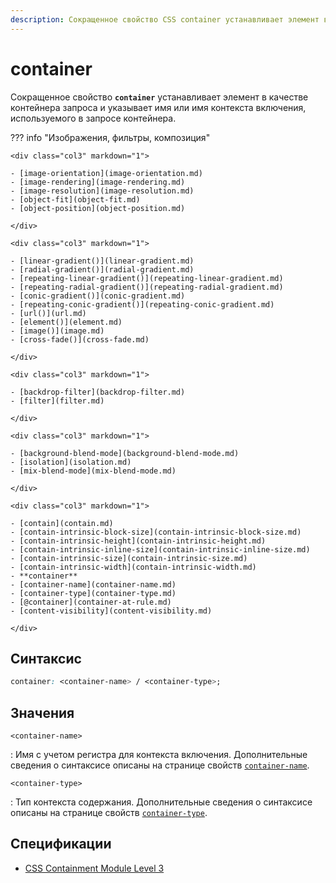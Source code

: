 ```yaml
---
description: Сокращенное свойство CSS container устанавливает элемент в качестве контейнера запроса и указывает имя или имя контекста включения, используемого в запросе контейнера.
---
```


# container

Сокращенное свойство **`container`** устанавливает элемент в качестве контейнера запроса и указывает имя или имя контекста включения, используемого в запросе контейнера.

??? info "Изображения, фильтры, композиция"

    <div class="col3" markdown="1">

    - [image-orientation](image-orientation.md)
    - [image-rendering](image-rendering.md)
    - [image-resolution](image-resolution.md)
    - [object-fit](object-fit.md)
    - [object-position](object-position.md)

    </div>

    <div class="col3" markdown="1">

    - [linear-gradient()](linear-gradient.md)
    - [radial-gradient()](radial-gradient.md)
    - [repeating-linear-gradient()](repeating-linear-gradient.md)
    - [repeating-radial-gradient()](repeating-radial-gradient.md)
    - [conic-gradient()](conic-gradient.md)
    - [repeating-conic-gradient()](repeating-conic-gradient.md)
    - [url()](url.md)
    - [element()](element.md)
    - [image()](image.md)
    - [cross-fade()](cross-fade.md)

    </div>

    <div class="col3" markdown="1">

    - [backdrop-filter](backdrop-filter.md)
    - [filter](filter.md)

    </div>

    <div class="col3" markdown="1">

    - [background-blend-mode](background-blend-mode.md)
    - [isolation](isolation.md)
    - [mix-blend-mode](mix-blend-mode.md)

    </div>

    <div class="col3" markdown="1">

    - [contain](contain.md)
    - [contain-intrinsic-block-size](contain-intrinsic-block-size.md)
    - [contain-intrinsic-height](contain-intrinsic-height.md)
    - [contain-intrinsic-inline-size](contain-intrinsic-inline-size.md)
    - [contain-intrinsic-size](contain-intrinsic-size.md)
    - [contain-intrinsic-width](contain-intrinsic-width.md)
    - **container**
    - [container-name](container-name.md)
    - [container-type](container-type.md)
    - [@container](container-at-rule.md)
    - [content-visibility](content-visibility.md)

    </div>

## Синтаксис

```css
container: <container-name> / <container-type>;
```

## Значения

`<container-name>`

: Имя с учетом регистра для контекста включения. Дополнительные сведения о синтаксисе описаны на странице свойств [`container-name`](container-name.md).

`<container-type>`

: Тип контекста содержания. Дополнительные сведения о синтаксисе описаны на странице свойств [`container-type`](container-type.md).

## Спецификации

-   [CSS Containment Module Level 3](https://w3c.github.io/csswg-drafts/css-contain-3/#container-shorthand)

